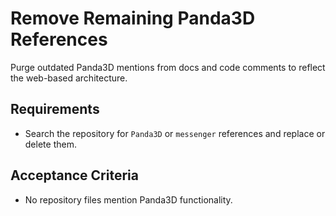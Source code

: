 # Remove Remaining Panda3D References
Purge outdated Panda3D mentions from docs and code comments to reflect the web-based architecture.

## Requirements
- Search the repository for `Panda3D` or `messenger` references and replace or delete them.

## Acceptance Criteria
- No repository files mention Panda3D functionality.
